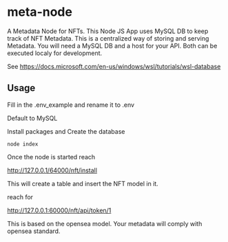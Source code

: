 # meta-node
A Metadata Node for NFTs. This Node JS App uses MySQL DB to keep track of NFT Metadata. This is a centralized way
of storing and serving Metadata. You will need a MySQL DB and a host for your API. Both can be executed localy for development.

See https://docs.microsoft.com/en-us/windows/wsl/tutorials/wsl-database

## Usage

Fill in the .env_example and rename it to .env

Default to MySQL 

Install packages and Create the database

```node index```

Once the node is started reach 

http://127.0.0.1/64000/nft/install

This will create a table and insert the NFT model in it.

reach for 

http://127.0.0.1:60000/nft/api/token/1


This is based on the opensea model. Your metadata will comply with opensea standard.